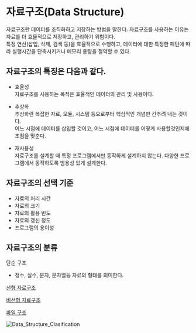 # 자료구조(Data Structure)

자료구조란 데이터를 조직화하고 저장하는 방법을 말한다.
자료구조를 사용하는 이유는 자료를 더 효율적으로 저장하고, 관리하기 위함이다. \
특정 연산(삽입, 삭제, 검색 등)을 효율적으로 수행하고, 데이터에 대한 특정한 패턴에 따라 실행시간을 단축시키거나 메모리 용량을 절약할 수 있다.

## 자료구조의 특징은 다음과 같다.

+ 효율성 \
자료구조를 사용하는 목적은 효율적인 데이터의 관리 및 사용이다.

+ 추상화 \
추상화란 복잡한 자료, 모듈, 시스템 등으로부터 핵심적인 개념만 간추려 내는 것이다. \
어느 시점에 데이터를 삽입할 것이고, 어느 시점에 데이터를 어떻게 사용할것인지에 초점을 맞춘다.

+ 재사용성 \
자료구조를 설계할 때 특정 프로그램에서만 동작하게 설계하지 않는다. 다양한 프로그램에서 동작하도록 범용성 있게 설계한다.

## 자료구조의 선택 기준

+ 자료의 처리 시간
+ 자료의 크기
+ 자료의 활용 빈도
+ 자료의 갱신 정도
+ 프로그램의 용이성

## 자료구조의 분류

단순 구조
+ 정수, 실수, 문자, 문자열등 자료의 형태를 의미한다. 

[선형 자료구조](https://github.com/SeonBap/TIL/blob/main/Computer_Science/Data_Structure/Linear_Structure.md)

[비선형 자료구조](https://github.com/SeonBap/TIL/blob/main/Computer_Science/Data_Structure/NonLinear_Structure.md)

[파일 구조](https://github.com/SeonBap/TIL/blob/main/Computer_Science/Data_Structure/File_Structure.md)

![Data_Structure_Clasification](https://github.com/SeonBap/Learn/assets/112116885/4d4e525c-86ce-4e39-b627-bea240bd31f6)